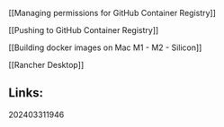 
[[Managing permissions for GitHub Container Registry]]

[[Pushing to GitHub Container Registry]]

[[Building docker images on Mac M1 - M2 - Silicon]]

[[Rancher Desktop]]


## Links:


202403311946